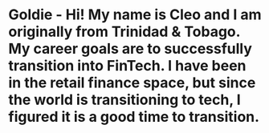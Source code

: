 # Goldie - Hi! My name is Cleo and I am originally from Trinidad & Tobago. My career goals are to successfully transition into FinTech. I have been in the retail finance space, but since the world is transitioning to tech, I figured it is a good time to transition.